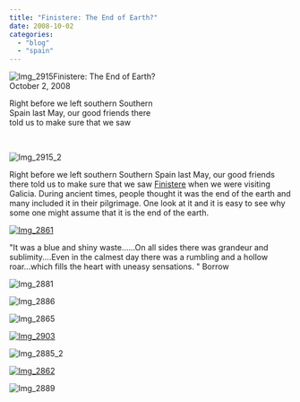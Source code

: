 ```yaml
---
title: "Finistere: The End of Earth?"
date: 2008-10-02
categories: 
  - "blog"
  - "spain"
---
```


 ![Img_2915](https://pub-ac94b3f306b24c0dba4238943c97f2e1.r2.dev/photos/uncategorized/2008/10/02/img_2915.jpg)Finistere: The End of Earth?  
October 2, 2008

Right before we left southern Southern  
Spain last May, our good friends there  
told us to make sure that we saw

[  
](https://pub-ac94b3f306b24c0dba4238943c97f2e1.r2.dev/photos/uncategorized/2008/10/02/img_2885.jpg)

<!--more-->

![Img_2915_2](https://pub-ac94b3f306b24c0dba4238943c97f2e1.r2.dev/photos/uncategorized/2008/10/02/img_2915_2.jpg)

  
Right before we left southern Southern Spain last May, our good friends there told us to make sure that we saw [Finistere](mailto:http://en.wikipedia.org/wiki/Cape_Finisterre) when we were visiting Galicia. During ancient times, people thought it was the end of the earth and many included it in their pilgrimage. One look at it and it is easy to see why some one might assume that it is the end of the earth.

[![Img_2861](http://soultravelers3new.local/images/2008/10/02/img_2861.jpg "Img_2861")](https://pub-ac94b3f306b24c0dba4238943c97f2e1.r2.dev/photos/uncategorized/2008/10/02/img_2861.jpg)

"It was a blue and shiny waste......On all sides there was grandeur and sublimity....Even in the calmest day there was a rumbling and a hollow roar...which fills the heart with uneasy sensations. " Borrow

![Img_2881](https://pub-ac94b3f306b24c0dba4238943c97f2e1.r2.dev/photos/uncategorized/2008/10/02/img_2881.jpg)

![Img_2886](https://pub-ac94b3f306b24c0dba4238943c97f2e1.r2.dev/photos/uncategorized/2008/10/02/img_2886.jpg)

![Img_2865](https://pub-ac94b3f306b24c0dba4238943c97f2e1.r2.dev/photos/uncategorized/2008/10/02/img_2865.jpg)

[![Img_2903](http://soultravelers3new.local/images/2008/10/02/img_2903.jpg "Img_2903")](https://pub-ac94b3f306b24c0dba4238943c97f2e1.r2.dev/photos/uncategorized/2008/10/02/img_2903.jpg)

![Img_2885_2](https://pub-ac94b3f306b24c0dba4238943c97f2e1.r2.dev/photos/uncategorized/2008/10/02/img_2885_2.jpg)

[![Img_2862](http://soultravelers3new.local/images/2008/10/02/img_2862.jpg "Img_2862")](https://pub-ac94b3f306b24c0dba4238943c97f2e1.r2.dev/photos/uncategorized/2008/10/02/img_2862.jpg)

![Img_2889](https://pub-ac94b3f306b24c0dba4238943c97f2e1.r2.dev/photos/uncategorized/2008/10/02/img_2889.jpg)
